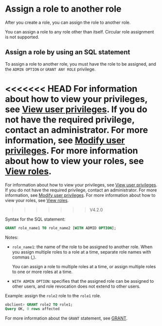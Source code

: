 # Assign a role to another role

After you create a role, you can assign the role to another role.

You can assign a role to any role other than itself. Circular role assignment is not supported.

## Assign a role by using an SQL statement

To assign a role to another role, you must have the role to be assigned, and the `ADMIN OPTION` or `GRANT ANY ROLE` privilege.

<<<<<<< HEAD
For information about how to view your privileges, see [View user privileges](../400.view-the-user-permissions-of-oracle-mode.md). If you do not have the required privilege, contact an administrator. For more information, see [Modify user privileges](../500.modify-user-permissions-for-oralce-tenant-of-oracle-mode.md). For more information about how to view your roles, see [View roles](../9.manage-roles-of-oracle-mode/).
=======
For information about how to view your privileges, see [View user privileges](../400.view-the-user-permissions-of-oracle-mode.md). If you do not have the required privilege, contact an administrator. For more information, see [Modify user privileges](../500.modify-user-permissions-for-oralce-tenant-of-oracle-mode.md). For more information about how to view your roles, see [View roles](600.view-roles-of-oracle-mode.md).
>>>>>>> V4.2.0

Syntax for the SQL statement:

```sql
GRANT role_name1 TO role_name2 [WITH ADMID OPTION];
```

Notes:

* `role_name1`: the name of the role to be assigned to another role. When you assign multiple roles to a role at a time, separate role names with commas (,).

   You can assign a role to multiple roles at a time, or assign multiple roles to one or more roles at a time.

* `WITH ADMIN OPTION`: specifies that the assigned role can be assigned to other users, and role revocation does not extend to other users.

Example: assign the `role2` role to the `role1` role.

```sql
obclient> GRANT role2 TO role1;
Query OK, 0 rows affected
```

For more information about the `GRANT` statement, see [GRANT](../../../../../../400.development-reference/100.sql-syntax/300.common-tenant-of-oracle-mode/900.sql-statement-of-oracle-mode/300.dcl-of-oracle-mode/1700.grant-of-oracle-mode.md).

